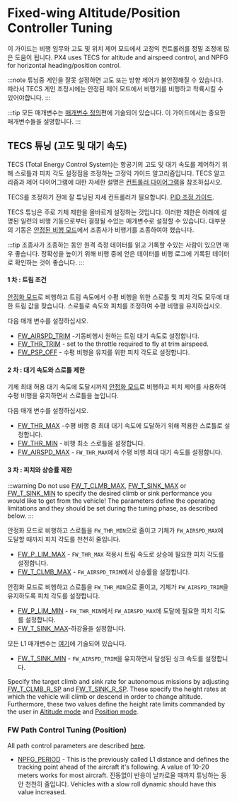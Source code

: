 # Fixed-wing Altitude/Position Controller Tuning

이 가이드는 비행 임무와 고도 및 위치 제어 모드에서 고정익 컨트롤러를 정밀 조정에 많은 도움이 됩니다. PX4 uses TECS for altitude and airspeed control, and NPFG for horizontal heading/position control.

:::note
튜닝중 게인을 잘못 설정하면 고도 또는 방향 제어가 불안정해질 수 있습니다.
따라서 TECS 게인 조정시에는 안정된 제어 모드에서 비행기를 비행하고 착륙시킬 수 있어야합니다.
:::

:::tip
모든 매개변수는 [매개변수 정의](../advanced_config/parameter_reference.md#fw-tecs)편에 기술되어 있습니다. 이 가이드에서는 중요한 매개변수들을 설명합니다.
:::

## TECS 튜닝 (고도 및 대기 속도)

TECS (Total Energy Control System)는 항공기의 고도 및 대기 속도를 제어하기 위해 스로틀과 피치 각도 설정점을 조정하는 고정익 가이드 알고리즘입니다. TECS 알고리즘과 제어 다이어그램에 대한 자세한 설명은 [컨트롤러 다이어그램](../flight_stack/controller_diagrams.md)을 참조하십시오.

TECS를 조정하기 전에 잘 튜닝된 자세 컨트롤러가 필요합니다. [PID 조정 가이드](../config_fw/pid_tuning_guide_fixedwing.md).

TECS 튜닝은 주로 기체 제한을 올바르게 설정하는 것입니다. 이러한 제한은 아래에 설명된 일련의 비행 기동으로부터 결정될 수있는 매개변수로 설정할 수 있습니다. 대부분의 기동은 [안정된 비행 모드](../flight_modes/stabilized_fw.md)에서 조종사가 비행기를 조종하여야 했습니다.

:::tip
조종사가 조종하는 동안 원격 측정 데이터를 읽고 기록할 수있는 사람이 있으면 매우 좋습니다.
정확성을 높이기 위해 비행 중에 얻은 데이터를 비행 로그에 기록된 데이터로 확인하는 것이 좋습니다.
:::

#### 1 차 : 트림 조건

[안정화 모드](../flight_modes/stabilized_fw.md)로 비행하고 트림 속도에서 수평 비행을 위한 스로틀 및 피치 각도 모두에 대한 트림 값을 찾습니다. 스로틀로 속도와 피치를 조정하여 수평 비행을 유지하십시오.

다음 매개 변수를 설정하십시오.
- [FW_AIRSPD_TRIM](../advanced_config/parameter_reference.md#FW_AIRSPD_TRIM) -기동비행시 원하는 트림 대기 속도로 설정합니다.
- [FW_THR_TRIM](../advanced_config/parameter_reference.md#FW_THR_TRIM) - set to the throttle required to fly at trim airspeed.
- [FW_PSP_OFF](../advanced_config/parameter_reference.md#FW_PSP_OFF) - 수평 비행을 유지를 위한 피치 각도로 설정합니다.

#### 2 차 : 대기 속도와 스로틀 제한

기체 최대 허용 대기 속도에 도달시까지 [안정화 모드](../flight_modes/stabilized_fw.md)로 비행하고 피치 제어를 사용하여 수평 비행을 유지하면서 스로틀을 높입니다.

다음 매개 변수를 설정하십시오.
- [FW_THR_MAX](../advanced_config/parameter_reference.md#FW_THR_MAX) -수평 비행 중 최대 대기 속도에 도달하기 위해 적용한 스로틀로 설정합니다.
- [FW_THR_MIN](../advanced_config/parameter_reference.md#FW_THR_MIN) - 비행 최소 스로틀을 설정합니다.
- [FW_AIRSPD_MAX](../advanced_config/parameter_reference.md#FW_AIRSPD_MAX) - `FW_THR_MAX`에서 수평 비행 최대 대기 속도를 설정합니다.

#### 3 차 : 피치와 상승률 제한

:::warning
Do not use [FW_T_CLMB_MAX](../advanced_config/parameter_reference.md#FW_T_CLMB_MAX), [FW_T_SINK_MAX](../advanced_config/parameter_reference.md#FW_T_SINK_MAX) or [FW_T_SINK_MIN](../advanced_config/parameter_reference.md#FW_T_SINK_MIN) to specify the desired climb or sink performance you would like to get from the vehicle! The parameters define the operating limitations and they should be set during the tuning phase, as described below.
:::

안정화 모드로 비행하고 스로틀을 `FW_THR_MIN`으로 줄이고 기체가 `FW_AIRSPD_MAX`에 도달할 때까지 피치 각도를 천천히 줄입니다.
- [FW_P_LIM_MAX](../advanced_config/parameter_reference.md#FW_P_LIM_MAX) - `FW_THR_MAX` 적용시 트림 속도로 상승에 필요한 피치 각도를 설정합니다.
- [FW_T_CLMB_MAX](../advanced_config/parameter_reference.md#FW_T_CLMB_MAX) - `FW_AIRSPD_TRIM`에서 상승률을 설정합니다.

안정화 모드로 비행하고 스로틀을 `FW_THR_MIN`으로 줄이고, 기체가 `FW_AIRSPD_TRIM`을 유지하도록 피치 각도를 설정합니다.
- [FW_P_LIM_MIN](../advanced_config/parameter_reference.md#FW_P_LIM_MIN) - `FW_THR_MIN`에서 `FW_AIRSPD_MAX`에 도달에 필요한 피치 각도를 설정합니다.
- [FW_T_SINK_MAX](../advanced_config/parameter_reference.md#FW_T_SINK_MAX)-하강율을 설정합니다.

모든 L1 매개변수는 [여기](../advanced_config/parameter_reference.md#fw-l1-control)에 기술되어 있습니다.
- [FW_T_SINK_MIN](../advanced_config/parameter_reference.md#FW_T_SINK_MIN) - `FW_AIRSPD_TRIM`을 유지하면서 달성된 싱크 속도를 설정합니다.

Specify the target climb and sink rate for autonomous missions by adjusting [FW_T_CLMB_R_SP](../advanced_config/parameter_reference.md#FW_T_CLMB_R_SP) and [FW_T_SINK_R_SP](../advanced_config/parameter_reference.md#FW_T_SINK_R_SP). These specify the height rates at which the vehicle will climb or descend in order to change altitude. Furthermore, these two values define the height rate limits commanded by the user in [Altitude mode](../flight_modes/altitude_fw.md) and [Position mode](../flight_modes/position_fw.md).


### FW Path Control Tuning (Position)

All path control parameters are described [here](../advanced_config/parameter_reference.md#fw-path-control).

- [NPFG_PERIOD](../advanced_config/parameter_reference.md#NPFG_PERIOD) - This is the previously called L1 distance and defines the tracking point ahead of the aircraft it's following. A value of 10-20 meters works for most aircraft. 진동없이 반응이 날카로울 때까지 튜닝하는 동안 천천히 줄입니다. Vehicles with a slow roll dynamic should have this value increased.
